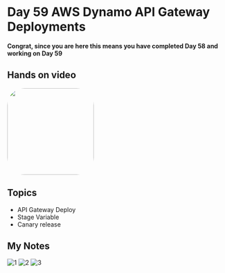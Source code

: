 # Day 59 AWS Dynamo API Gateway Deployments

**Congrat, since you are here this means you have completed Day 58 and working on Day 59**

## Hands on video
<a href="https://youtu.be/Lh-ewXm1UcQ">
<img src="https://i3.ytimg.com/vi/Lh-ewXm1UcQ/hqdefault.jpg" align="center" width="200" style="border-radius:40px" />
</a>

## Topics
  - API Gateway Deploy
  - Stage Variable
  - Canary release

## My Notes
  ![1](https://user-images.githubusercontent.com/41295276/127628002-7bf49ada-39b3-4ecf-9b51-dd78f6b88aaa.jpeg)
  ![2](https://user-images.githubusercontent.com/41295276/127628028-59cf66cc-54dc-4138-ae4d-bf3168fc3b26.jpeg)
  ![3](https://user-images.githubusercontent.com/41295276/127628035-7e437c01-0ba9-46f1-887d-5e317d93dc6e.jpeg)
